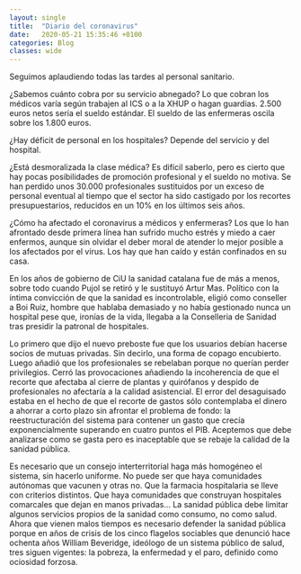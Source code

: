```yaml
---
layout: single
title:  "Diario del coronavirus"
date:   2020-05-21 15:35:46 +0100
categories: Blog
classes: wide
---
```


Seguimos aplaudiendo todas las tardes al personal sanitario.

¿Sabemos cuánto cobra por su servicio abnegado? Lo que cobran los médicos varía según trabajen al ICS o a la XHUP o hagan guardias. 2.500 euros netos sería el sueldo estándar. El sueldo de las enfermeras oscila sobre los 1.800 euros.

¿Hay déficit de personal en los hospitales? Depende del servicio y del hospital.

¿Está desmoralizada la clase médica? Es difícil saberlo, pero es cierto que hay pocas posibilidades de promoción profesional y el sueldo no motiva. Se han perdido unos 30.000 profesionales sustituidos por un exceso de personal eventual al tiempo que el sector ha sido castigado por los recortes presupuestarios, reducidos en un 10% en los últimos seis años.

 ¿Cómo ha afectado el coronavirus a médicos y enfermeras? Los que lo han afrontado desde primera línea han sufrido mucho estrés y miedo a caer enfermos, aunque sin olvidar el deber moral de atender lo mejor posible a los afectados por el virus. Los hay que han caído y están confinados en su casa.

En los años de gobierno de CiU la sanidad catalana fue de más a menos, sobre todo cuando Pujol se retiró y le sustituyó Artur Mas. Político con la íntima convicción de que la sanidad es incontrolable, eligió como conseller a Boi Ruiz,  hombre que hablaba demasiado y no había gestionado nunca un hospital pese que, ironías de la vida,  llegaba a la Conselleria de Sanidad tras presidir la patronal de hospitales.

Lo primero que dijo el nuevo preboste fue que los usuarios debían hacerse socios de  mutuas privadas. Sin decirlo, una forma de copago encubierto. Luego añadió que los profesionales se rebelaban porque no querían perder privilegios. Cerró las provocaciones añadiendo la incoherencia de que el recorte que afectaba al cierre de plantas y quirófanos y despido de profesionales no afectaría a la calidad asistencial. El error del desaguisado estaba en el hecho de que el recorte de gastos sólo contemplaba el dinero a ahorrar a corto plazo sin afrontar el problema de fondo: la reestructuración del sistema para contener un gasto que crecía exponencialmente superando en cuatro puntos el PIB. Aceptemos que debe analizarse como se gasta pero es inaceptable que se rebaje la calidad de la sanidad pública.

Es necesario que un consejo interterritorial haga más homogéneo el sistema, sin hacerlo uniforme. No puede ser que haya comunidades autónomas que vacunen y otras no. Que la farmacia hospitalaria se lleve con criterios distintos. Que haya comunidades que construyan hospitales comarcales que dejan en manos privadas… La sanidad pública debe limitar algunos servicios propios de la sanidad como consumo, no como salud. Ahora que vienen malos tiempos es necesario defender la sanidad pública porque en años de crisis de los cinco flagelos sociables que denunció hace ochenta años William Beveridge, ideólogo de un sistema público de salud, tres siguen vigentes: la pobreza, la enfermedad y el paro, definido como ociosidad forzosa.